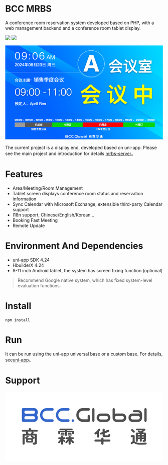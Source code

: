 # BCC MRBS

A conference room reservation system developed based on PHP, with a web management backend and a conference room tablet display.


![](https://scrutinizer-ci.com/g/synaric-y/mrbs-server/badges/build.png?b=main)
![](https://scrutinizer-ci.com/g/synaric-y/mrbs-server/badges/code-intelligence.svg?b=main)

![demo.png](doc/img/2.png?t=1723515608897)

The current project is a display end, developed based on uni-app. Please see the main project and introduction for details [mrbs-server](https://github.com/synaric-y/mrbs-server)。

# Features

- Area/Meeting/Room Management
- Tablet screen displays conference room status and reservation information
- Sync Calendar with Microsoft Exchange, extensible third-party Calendar support
- I18n support, Chinese/English/Korean...
- Booking Fast Meeting
- Remote Update

# Environment And Dependencies

- uni-app SDK 4.24
- HbuilderX 4.24
- 8-11 inch Android tablet, the system has screen fixing function (optional)

> Recommend Google native system, which has fixed system-level evaluation functions.

# Install

```
npm install
```

# Run

It can be run using the uni-app universal base or a custom base. For details, see[uni-app](https://nativesupport.dcloud.net.cn/AppDocs/)。


# Support

![BCCGloballogo.jpg](doc/img/1.jpg?t=1723515608897)
